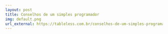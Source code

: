 ```yaml
---
layout: post
title: Conselhos de um simples programador
img: default.png
url_external: https://tableless.com.br/conselhos-de-um-simples-programador/
---
```


